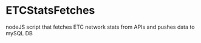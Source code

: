 # ETCStatsFetches
nodeJS script that fetches ETC network stats from APIs and pushes data to mySQL DB
